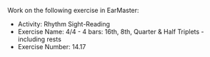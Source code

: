 Work on the following exercise in EarMaster:
- Activity: Rhythm Sight-Reading
- Exercise Name: 4/4 - 4 bars: 16th, 8th, Quarter & Half Triplets - including rests
- Exercise Number: 14.17
